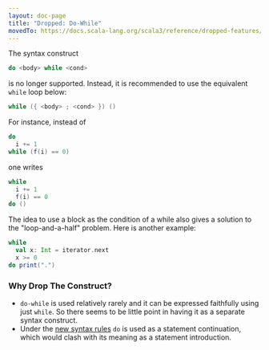 ```yaml
---
layout: doc-page
title: "Dropped: Do-While"
movedTo: https://docs.scala-lang.org/scala3/reference/dropped-features/do-while.html
---
```


The syntax construct
```scala
do <body> while <cond>
```
is no longer supported. Instead, it is recommended to use the equivalent `while` loop
below:
```scala
while ({ <body> ; <cond> }) ()
```
For instance, instead of
```scala
do
  i += 1
while (f(i) == 0)
```
one writes
```scala
while
  i += 1
  f(i) == 0
do ()
```
The idea to use a block as the condition of a while also gives a solution
to the "loop-and-a-half" problem. Here is another example:
```scala
while
  val x: Int = iterator.next
  x >= 0
do print(".")
```

### Why Drop The Construct?

 - `do-while` is used relatively rarely and it can be expressed faithfully using just `while`. So there seems to be little point in having it as a separate syntax construct.
 - Under the [new syntax rules](../other-new-features/control-syntax.md) `do` is used as a statement continuation, which would clash with its meaning as a statement introduction.
